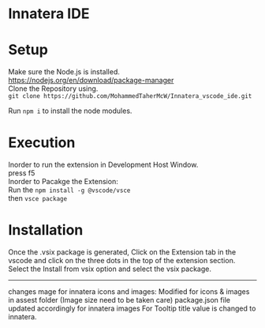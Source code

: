 
# Innatera IDE
# Setup
Make sure the Node.js is installed.  
https://nodejs.org/en/download/package-manager  
Clone the Repository using.  
```git clone https://github.com/MohammedTaherMcW/Innatera_vscode_ide.git```

Run ``` npm i ``` to install the node modules.  
# Execution
Inorder to run the extension in Development Host Window.  
press f5  
Inorder to Pacakge the Extension:  
Run the ```npm install -g @vscode/vsce```  
then ```vsce package```  
# Installation
Once the .vsix package is generated, Click on the Extension tab in the vscode and click on the three dots in the top of the extension section.  
Select the Install from vsix  option and select the vsix package.


------------------------------------------------------------------------------------------
changes mage for innatera icons and images:
Modified for icons & images in assest folder (Image size need to be taken care)
package.json file updated accordingly for innatera images
For Tooltip title value is changed to innatera.
